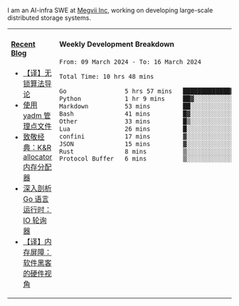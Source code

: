 I am an AI-infra SWE at [Megvii Inc](https://en.megvii.com/), working on developing large-scale distributed storage systems.

<table width="960px">
<tr>
<td valign="top" width="50%">

#### <a href="https://www.kongjun18.me" target="_blank">Recent Blog</a>

<!-- BLOG-POST-LIST:START -->
- [【译】无锁算法导论](https://kongjun18.github.io/posts/2023/07/14/)
- [使用 yadm 管理点文件](https://kongjun18.github.io/posts/2023/04/07/)
- [致敬经典：K&amp;R allocator 内存分配器](https://kongjun18.github.io/posts/2022/12/12/)
- [深入剖析 Go 语言运行时：IO 轮询器](https://kongjun18.github.io/posts/2022/11/21/)
- [【译】内存屏障：软件黑客的硬件视角](https://kongjun18.github.io/posts/2022/11/03/)
<!-- BLOG-POST-LIST:END -->

</td>
<td valign="top" width="50%">

#### Weekly Development Breakdown

<!--START_SECTION:waka-->

```txt
From: 09 March 2024 - To: 16 March 2024

Total Time: 10 hrs 48 mins

Go                5 hrs 57 mins   █████████████▓░░░░░░░░░░░   55.19 %
Python            1 hr 9 mins     ██▓░░░░░░░░░░░░░░░░░░░░░░   10.77 %
Markdown          53 mins         ██░░░░░░░░░░░░░░░░░░░░░░░   08.29 %
Bash              41 mins         █▓░░░░░░░░░░░░░░░░░░░░░░░   06.46 %
Other             33 mins         █▒░░░░░░░░░░░░░░░░░░░░░░░   05.15 %
Lua               26 mins         █░░░░░░░░░░░░░░░░░░░░░░░░   04.10 %
confini           17 mins         ▓░░░░░░░░░░░░░░░░░░░░░░░░   02.72 %
JSON              15 mins         ▓░░░░░░░░░░░░░░░░░░░░░░░░   02.33 %
Rust              8 mins          ▒░░░░░░░░░░░░░░░░░░░░░░░░   01.37 %
Protocol Buffer   6 mins          ▒░░░░░░░░░░░░░░░░░░░░░░░░   00.95 %
```

<!--END_SECTION:waka-->
</td>
</tr>

</table>
